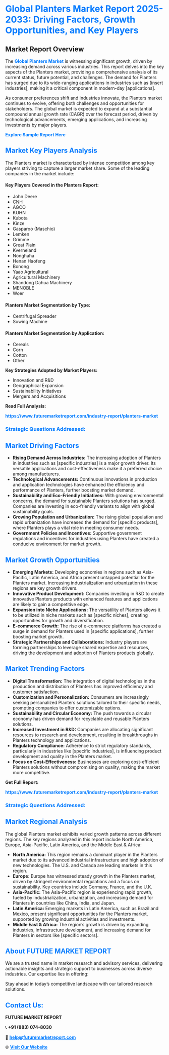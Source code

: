 <h1 style="color: #007BFF;">Global Planters Market Report 2025-2033: Driving Factors, Growth Opportunities, and Key Players</h1>

<section id="overview">
<h2>Market Report Overview</h2>
<p>The <a href="https://www.futuremarketreport.com/industry-report/planters-market" style="color: #007BFF; text-decoration: none;"><strong>Global Planters Market</strong></a> is witnessing significant growth, driven by increasing demand across various industries. This report delves into the key aspects of the Planters market, providing a comprehensive analysis of its current status, future potential, and challenges. The demand for Planters has surged due to its wide-ranging applications in industries such as [insert industries], making it a critical component in modern-day [applications].</p>
<p>As consumer preferences shift and industries innovate, the Planters market continues to evolve, offering both challenges and opportunities for stakeholders. The global market is expected to expand at a substantial compound annual growth rate (CAGR) over the forecast period, driven by technological advancements, emerging applications, and increasing investments by major players.</p>
</section>

<section id="overview">
<p><a href="https://www.futuremarketreport.com/request-sample/reportId=88805" style="color: #007BFF; text-decoration: none;"><strong>Explore Sample Report Here</strong></a></p>
</section>

<section id="key-players">
<h2 style="color: #007BFF;">Market Key Players Analysis</h2>
<p>The Planters market is characterized by intense competition among key players striving to capture a larger market share. Some of the leading companies in the market include:</p>
<h4>Key Players Covered in the Planters Report:</h4>
<ul><li>John Deere</li><li>CNH</li><li>AGCO</li><li>KUHN</li><li>Kubota</li><li>Kinze</li><li>Gasparoo (Maschio)</li><li>Lemken</li><li>Grimme</li><li>Great Plain</li><li>Kverneland</li><li>Nonghaha</li><li>Henan Haofeng</li><li>Bonong</li><li>Yaao Agricultural</li><li>Agricultural Machinery</li><li>Shandong Dahua Machinery</li><li>MENOBLE</li><li>Woer</li></ul>
<h4>Planters Market Segmentation by Type:</h4>
<ul><li>Centrifugal Spreader</li><li>Sowing Machine</li></ul>

<h4>Planters Market Segmentation by Application:</h4>
<ul><li>Cereals</li><li>Corn</li><li>Cotton</li><li>Other</li></ul>
<p><strong>Key Strategies Adopted by Market Players:</strong></p>
<ul>
<li>Innovation and R&D</li>
<li>Geographical Expansion</li>
<li>Sustainability Initiatives</li>
<li>Mergers and Acquisitions</li>
</ul>
</section>

<section>
<p><strong>Read Full Analysis: </strong></p><a href="https://www.futuremarketreport.com/industry-report/planters-market" style="color: #007BFF; text-decoration: none;"><strong>https://www.futuremarketreport.com/industry-report/planters-market</strong></a>
<h3 style="color: #007BFF;">Strategic Questions Addressed:</h3>
</section>

<section id="driving-factors">
<h2 style="color: #007BFF;">Market Driving Factors</h2>
<ul>
<li><strong>Rising Demand Across Industries:</strong> The increasing adoption of Planters in industries such as [specific industries] is a major growth driver. Its versatile applications and cost-effectiveness make it a preferred choice among manufacturers.</li>
<li><strong>Technological Advancements:</strong> Continuous innovations in production and application technologies have enhanced the efficiency and performance of Planters, further boosting market demand.</li>
<li><strong>Sustainability and Eco-Friendly Initiatives:</strong> With growing environmental concerns, the demand for sustainable Planters solutions has surged. Companies are investing in eco-friendly variants to align with global sustainability goals.</li>
<li><strong>Growing Population and Urbanization:</strong> The rising global population and rapid urbanization have increased the demand for [specific products], where Planters plays a vital role in meeting consumer needs.</li>
<li><strong>Government Policies and Incentives:</strong> Supportive government regulations and incentives for industries using Planters have created a conducive environment for market growth.</li>
</ul>
</section>

<section id="growth-opportunities">
<h2 style="color: #007BFF;">Market Growth Opportunities</h2>
<ul>
<li><strong>Emerging Markets:</strong> Developing economies in regions such as Asia-Pacific, Latin America, and Africa present untapped potential for the Planters market. Increasing industrialization and urbanization in these regions are key growth drivers.</li>
<li><strong>Innovative Product Development:</strong> Companies investing in R&D to create innovative Planters products with enhanced features and applications are likely to gain a competitive edge.</li>
<li><strong>Expansion into Niche Applications:</strong> The versatility of Planters allows it to be utilized in niche markets such as [specific niches], creating opportunities for growth and diversification.</li>
<li><strong>E-commerce Growth:</strong> The rise of e-commerce platforms has created a surge in demand for Planters used in [specific applications], further boosting market growth.</li>
<li><strong>Strategic Partnerships and Collaborations:</strong> Industry players are forming partnerships to leverage shared expertise and resources, driving the development and adoption of Planters products globally.</li>
</ul>
</section>

<section id="trending-factors">
<h2 style="color: #007BFF;">Market Trending Factors</h2>
<ul>
<li><strong>Digital Transformation:</strong> The integration of digital technologies in the production and distribution of Planters has improved efficiency and customer satisfaction.</li>
<li><strong>Customization and Personalization:</strong> Consumers are increasingly seeking personalized Planters solutions tailored to their specific needs, prompting companies to offer customizable options.</li>
<li><strong>Sustainability and Circular Economy:</strong> The push towards a circular economy has driven demand for recyclable and reusable Planters solutions.</li>
<li><strong>Increased Investment in R&D:</strong> Companies are allocating significant resources to research and development, resulting in breakthroughs in Planters technology and applications.</li>
<li><strong>Regulatory Compliance:</strong> Adherence to strict regulatory standards, particularly in industries like [specific industries], is influencing product development and quality in the Planters market.</li>
<li><strong>Focus on Cost-Effectiveness:</strong> Businesses are exploring cost-efficient Planters solutions without compromising on quality, making the market more competitive.</li>
</ul>
</section>

<section>
<p><strong>Get Full Report: </strong></p><a href="https://www.futuremarketreport.com/industry-report/planters-market" style="color: #007BFF; text-decoration: none;"><strong>https://www.futuremarketreport.com/industry-report/planters-market</strong></a>
<h3 style="color: #007BFF;">Strategic Questions Addressed:</h3>
</section>


<section id="regional-analysis">
<h2 style="color: #007BFF;">Market Regional Analysis</h2>
<p>The global Planters market exhibits varied growth patterns across different regions. The key regions analyzed in this report include North America, Europe, Asia-Pacific, Latin America, and the Middle East & Africa:</p>
<ul>
<li><strong>North America:</strong> This region remains a dominant player in the Planters market due to its advanced industrial infrastructure and high adoption of new technologies. The U.S. and Canada are leading markets in this region.</li>
<li><strong>Europe:</strong> Europe has witnessed steady growth in the Planters market, driven by stringent environmental regulations and a focus on sustainability. Key countries include Germany, France, and the U.K.</li>
<li><strong>Asia-Pacific:</strong> The Asia-Pacific region is experiencing rapid growth, fueled by industrialization, urbanization, and increasing demand for Planters in countries like China, India, and Japan.</li>
<li><strong>Latin America:</strong> Emerging markets in Latin America, such as Brazil and Mexico, present significant opportunities for the Planters market, supported by growing industrial activities and investments.</li>
<li><strong>Middle East & Africa:</strong> The region’s growth is driven by expanding industries, infrastructure development, and increasing demand for Planters in sectors like [specific sectors].</li>
</ul>
</section>

<footer>
<h2 style="color: #007BFF;">About FUTURE MARKET REPORT</h2>
<p>We are a trusted name in market research and advisory services, delivering actionable insights and strategic support to businesses across diverse industries. Our expertise lies in offering:</p>

<p>Stay ahead in today’s competitive landscape with our tailored research solutions.</p>

<h2 style="color: #007BFF;">Contact Us:</h2>
<p><strong>FUTURE MARKET REPORT</strong></p>
<p>📞 <strong>+91 (883) 074-8030</strong></p>
<p>📧 <strong><a href="mailto:help@futuremarketreport.com" style="color: #007BFF;">help@futuremarketreport.com</a></strong></p>
<p>🌐 <strong><a href="https://www.futuremarketreport.com/" style="color: #007BFF;">Visit Our Website</a></strong></p>
</footer>